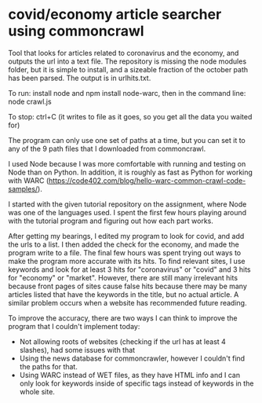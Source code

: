 # covid/economy article searcher using commoncrawl
Tool that looks for articles related to coronavirus and the economy, and outputs the url into a text file.
The repository is missing the node modules folder, but it is simple to install, and a sizeable fraction of the october path has been parsed.
The output is in urlhits.txt.

To run:
install node and npm install node-warc, then in the command line: node crawl.js

To stop:
ctrl+C (it writes to file as it goes, so you get all the data you waited for)

The program can only use one set of paths at a time, but you can set it to any of the 9 path files that I downloaded from commoncrawl.

I used Node because I was more comfortable with running and testing on Node than on Python. 
In addition, it is roughly as fast as Python for working with WARC (https://code402.com/blog/hello-warc-common-crawl-code-samples/).

I started with the given tutorial repository on the assignment, where Node was one of the languages used.
I spent the first few hours playing around with the tutorial program and figuring out how each part works.

After getting my bearings, I edited my program to look for covid, and add the urls to a list.
I then added the check for the economy, and made the program write to a file.
The final few hours was spent trying out ways to make the program more accurate with its hits. 
To find relevant sites, I use keywords and look for at least 3 hits for "coronavirus" or "covid" and 3 hits for "economy" or "market".
However, there are still many irrelevant hits because front pages of sites cause false hits because there may be many articles listed that have the keywords in the title, but no actual article. A similar problem occurs when a website has recommended future reading.

To improve the accuracy, there are two ways I can think to improve the program that I couldn't implement today:

- Not allowing roots of websites (checking if the url has at least 4 slashes), had some issues with that
- Using the news database for commoncrawler, however I couldn't find the paths for that.
- Using WARC instead of WET files, as they have HTML info and I can only look for keywords inside of specific tags instead of keywords in the whole site.
